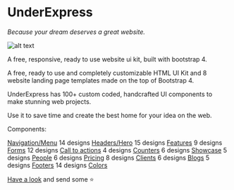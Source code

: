 # UnderExpress #

_Because your dream deserves a great website._

![alt text](https://underexpress.com/assets/img/ue/header_image.jpg)

A free, responsive, ready to use website ui kit, built with bootstrap 4.

A free, ready to use and completely customizable HTML UI Kit and 8 website landing page templates made on the top of Bootstrap 4. 

UnderExpress has 100+ custom coded, handcrafted UI components to make stunning web projects. 

Use it to save time and create the best home for your idea on the web.

Components:

[Navigation/Menu](https://underexpress.com/preview/navigation.html) 14 designs
[Headers/Hero](https://underexpress.com/preview/headers.html) 15 designs
[Features](https://underexpress.com/preview/features.html) 9 designs 
[Forms](https://underexpress.com/preview/forms.html) 12 designs 
[Call to actions](https://underexpress.com/preview/calltoaction.html) 4 designs 
[Counters](https://underexpress.com/preview/counters.html) 6 designs 
[Showcase](https://underexpress.com/preview/showcase.html) 5 designs
[People](https://underexpress.com/preview/people.html) 6 designs 
[Pricing](https://underexpress.com/preview/pricing.html) 8 designs
[Clients](https://underexpress.com/preview/clients.html) 6 designs
[Blogs](https://underexpress.com/preview/blogs.html) 5 designs
[Footers](https://underexpress.com/preview/footers.html) 14 designs
[Colors](https://underexpress.com/preview/colors.html)

[Have a look](https://underexpress.com/free-website-kit) and send some :star:
